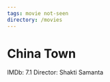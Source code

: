 ```yaml
---
tags: movie not-seen
directory: /movies
---
```

# China Town

IMDb: 7.1
Director: Shakti Samanta

